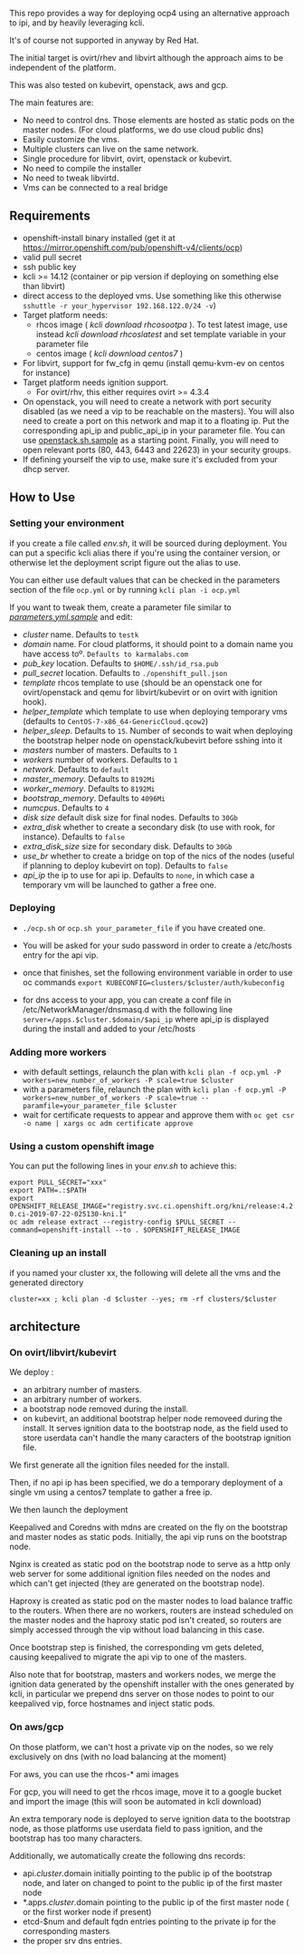 This repo provides a way for deploying ocp4 using an alternative approach to ipi, and by heavily leveraging kcli.

It's of course not supported in anyway by Red Hat.

The initial target is ovirt/rhev and libvirt although the approach aims to be independent of the platform.

This was also tested on kubevirt, openstack, aws and gcp.

The main features are:

- No need to control dns. Those elements are hosted as static pods on the master nodes. (For cloud platforms, we do use cloud public dns)
- Easily customize the vms.
- Multiple clusters can live on the same network.
- Single procedure for libvirt, ovirt, openstack or kubevirt.
- No need to compile the installer
- No need to tweak libvirtd.
- Vms can be connected to a real bridge

## Requirements

- openshift-install binary installed (get it at https://mirror.openshift.com/pub/openshift-v4/clients/ocp)
- valid pull secret
- ssh public key
- kcli >= 14.12 (container or pip version if deploying on something else than libvirt)
- direct access to the deployed vms. Use something like this otherwise `sshuttle -r your_hypervisor 192.168.122.0/24 -v`)
- Target platform needs:
  - rhcos image ( *kcli download rhcosootpa* ). To test latest image, use instead *kcli download rhcoslatest* and set template variable in your parameter file
  - centos image ( *kcli download centos7* )
- For libvirt, support for fw_cfg in qemu (install qemu-kvm-ev on centos for instance)
- Target platform needs ignition support. 
  - For ovirt/rhv, this either requires ovirt >= 4.3.4
- On openstack, you will need to create a network with port security disabled (as we need a vip to be reachable on the masters). You will also need to create a port on this network and map it to a floating ip. Put the corresponding api_ip and public_api_ip in your parameter file. You can use [openstack.sh.sample](openstack.sh.sample) as a starting point. Finally, you will need to open relevant ports (80, 443, 6443 and 22623) in your security groups.
- If defining yourself the vip to use, make sure it's excluded from your dhcp server.

## How to Use

### Setting your environment

if you create a file called *env.sh*, it will be sourced during deployment. You can put a specific kcli alias there if you're using the container version, or otherwise let the deployment script figure out the alias to use.

You can either use default values that can be checked in the parameters section of the file `ocp.yml` or by running `kcli plan -i ocp.yml`

If you want to tweak them, create a parameter file similar to [*parameters.yml.sample*](parameters.yml.sample) and edit:

- *cluster* name. Defaults to `testk`
- *domain* name. For cloud platforms, it should point to a domain name you have access toº. `Defaults to karmalabs.com`
- *pub_key* location. Defaults to `$HOME/.ssh/id_rsa.pub`
- *pull_secret* location. Defaults to `./openshift_pull.json`
- *template* rhcos template to use (should be an openstack one for ovirt/openstack and qemu for libvirt/kubevirt or on ovirt with ignition hook).
- *helper_template* which template to use when deploying temporary vms (defaults to `CentOS-7-x86_64-GenericCloud.qcow2`)
- *helper_sleep*. Defaults to `15`. Number of seconds to wait when deploying the bootstrap helper node on openstack/kubevirt before sshing into it
- *masters* number of masters. Defaults to `1`
- *workers* number of workers. Defaults to `1`
- *network*. Defaults to `default`
- *master_memory*. Defaults to `8192Mi`
- *worker_memory*. Defaults to `8192Mi`
- *bootstrap_memory*. Defaults to `4096Mi`
- *numcpus*. Defaults to `4`
- *disk size* default disk size for final nodes. Defaults to `30Gb`
- *extra_disk* whether to create a secondary disk (to use with rook, for instance). Defaults to `false`
- *extra\_disk_size* size for secondary disk. Defaults to `30Gb`
- *use_br* whether to create a bridge on top of the nics of the nodes (useful if planning to deploy kubevirt on top). Defaults to `false`
- *api_ip* the ip to use for api ip. Defaults to `none`, in which case a temporary vm will be launched to gather a free one.

### Deploying

- `./ocp.sh` or `ocp.sh your_parameter_file` if you have created one.

- You will be asked for your sudo password in order to create a /etc/hosts entry for the api vip.

- once that finishes, set the following environment variable in order to use oc commands `export KUBECONFIG=clusters/$cluster/auth/kubeconfig`

- for dns access to your app, you can create a conf file in /etc/NetworkManager/dnsmasq.d with the following line `server=/apps.$cluster.$domain/$api_ip` where api_ip is displayed during the install and added to your /etc/hosts

### Adding more workers

- with default settings, relaunch the plan with `kcli plan -f ocp.yml -P workers=new_number_of_workers -P scale=true $cluster`
- with a parameters file, relaunch the plan with `kcli plan -f ocp.yml -P workers=new_number_of_workers -P scale=true --paramfile=your_parameter_file $cluster`
- wait for certificate requests to appear and approve them with `oc get csr -o name | xargs oc adm certificate approve`

### Using a custom openshift image

You can put the following lines in your *env.sh* to achieve this:

```
export PULL_SECRET="xxx"
export PATH=.:$PATH
export OPENSHIFT_RELEASE_IMAGE="registry.svc.ci.openshift.org/kni/release:4.2.0-0.ci-2019-07-22-025130-kni.1"
oc adm release extract --registry-config $PULL_SECRET --command=openshift-install --to . $OPENSHIFT_RELEASE_IMAGE
```

### Cleaning up an install

if you named your cluster xx, the following will delete all the vms and the generated directory 

```
cluster=xx ; kcli plan -d $cluster --yes; rm -rf clusters/$cluster
```

## architecture

### On ovirt/libvirt/kubevirt

We deploy :

- an arbitrary number of masters.
- an arbitrary number of workers.
- a bootstrap node removed during the install.
- on kubevirt, an additional bootstrap helper node removeed during the install. It serves ignition data to the bootstrap node, as the field used to store userdata can't handle the many caracters of the bootstrap ignition file.

We first generate all the ignition files needed for the install.

Then, if no api ip has been specified, we do a temporary deployment of a single vm using a centos7 template to gather a free ip.

We then launch the deployment

Keepalived and Coredns with mdns are created on the fly on the bootstrap and master nodes as static pods. Initially, the api vip runs on the bootstrap node.

Nginx is created as static pod on the bootstrap node to serve as a http only web server for some additional ignition files needed on the nodes and which can't get injected (they are generated on the bootstrap node).

Haproxy is created as static pod on the master nodes to load balance traffic to the routers. When there are no workers, routers are instead scheduled on the master nodes and the haproxy static pod isn't created, so routers are simply accessed through the vip without load balancing in this case.

Once bootstrap step is finished, the corresponding vm gets deleted, causing keepalived to migrate the api vip to one of the masters.

Also note that for bootstrap, masters and workers nodes, we merge the ignition data generated by the openshift installer with the ones generated by kcli, in particular we prepend dns server on those nodes to point to our keepalived vip, force hostnames and inject static pods.

### On aws/gcp

On those platform, we can't host a private vip on the nodes, so we rely exclusively on dns (with no load balancing at the moment)

For aws, you can use the rhcos-* ami images

For gcp, you will need to get the rhcos image, move it to a google bucket and import the image (this will soon be automated in kcli download)

An extra temporary node is deployed to serve ignition data to the bootstrap node, as those platforms use userdata field to pass ignition, and the bootstrap has too many characters.

Additionally, we automatically create the following dns records:

- api.$cluster.$domain initially pointing to the public ip of the bootstrap node, and later on changed to point to the public ip of the first master node
- *.apps.$cluster.$domain pointing to the public ip of the first master node ( or the first worker node if present)
- etcd-$num and default fqdn entries pointing to the private ip for the corresponding masters
- the proper srv dns entries.
